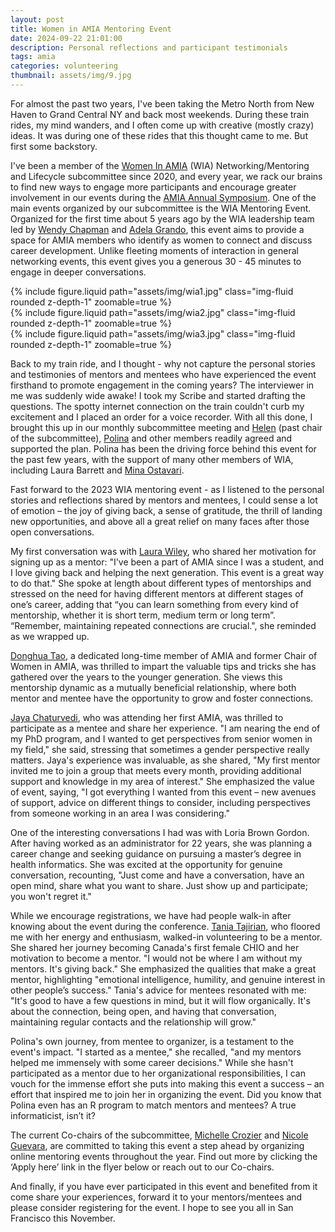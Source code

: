 ```yaml
---
layout: post
title: Women in AMIA Mentoring Event
date: 2024-09-22 21:01:00
description: Personal reflections and participant testimonials
tags: amia 
categories: volunteering
thumbnail: assets/img/9.jpg
---
```


For almost the past two years, I've been taking the Metro North from New Haven to Grand Central NY and back most weekends. During these train rides, my mind wanders, and I often come up with creative (mostly crazy) ideas. It was during one of these rides that this thought came to me. But first some backstory.

I've been a member of the [Women In AMIA](https://amia.org/communities/women_in_amia) (WIA) Networking/Mentoring and Lifecycle subcommittee since 2020, and every year, we rack our brains to find new ways to engage more participants and encourage greater involvement in our events during the [AMIA Annual Symposium](https://amia.org/education-events/amia-2024-annual-symposium). One of the main events organized by our subcommittee is the WIA Mentoring Event. Organized for the first time about 5 years ago by the WIA leadership team led by [Wendy Chapman](https://www.linkedin.com/in/wendy-chapman-b613812/) and [Adela Grando](https://www.linkedin.com/in/adela-grando-b96344b/), this event aims to provide a space for AMIA members who identify as women to connect and discuss career development. Unlike fleeting moments of interaction in general networking events, this event gives you a generous 30 - 45 minutes to engage in deeper conversations.

<div class="row mt-3">
    <div class="col-sm mt-3 mt-md-0">
        {% include figure.liquid path="assets/img/wia1.jpg" class="img-fluid rounded z-depth-1" zoomable=true %}
    </div>
    <div class="col-sm mt-3 mt-md-0">
        {% include figure.liquid path="assets/img/wia2.jpg" class="img-fluid rounded z-depth-1" zoomable=true %}
    </div>
    <div class="col-sm mt-3 mt-md-0">
        {% include figure.liquid path="assets/img/wia3.jpg" class="img-fluid rounded z-depth-1" zoomable=true %}
    </div> 
</div>
    


Back to my train ride, and I thought - why not capture the personal stories and testimonies of mentors and mentees who have experienced the event firsthand to promote engagement in the coming years? The interviewer in me was suddenly wide awake! I took my Scribe and started drafting the questions. The spotty internet connection on the train couldn't curb my excitement and I placed an order for a voice recorder. With all this done, I brought this up in our monthly subcommittee meeting and [Helen](https://www.linkedin.com/in/duo-helen-w-6b814910/) (past chair of the subcommittee), [Polina](https://www.linkedin.com/in/polinakukhareva/) and other members readily agreed and supported the plan. Polina has been the driving force behind this event for the past few years, with the support of many other members of WIA, including Laura Barrett and [Mina Ostavari](https://www.linkedin.com/in/minaostovari/).

Fast forward to the 2023 WIA mentoring event - as I listened to the personal stories and reflections shared by mentors and mentees, I could sense a lot of emotion – the joy of giving back, a sense of gratitude, the thrill of landing new opportunities, and above all a great relief on many faces after those open conversations. 

My first conversation was with [Laura Wiley](https://www.linkedin.com/in/laurakwiley/), who shared her motivation for signing up as a mentor: "I've been a part of AMIA since I was a student, and I love giving back and helping the next generation. This event is a great way to do that." She spoke at length about different types of mentorships and stressed on the need for having different mentors at different stages of one’s career, adding that “you can learn something from every kind of mentorship, whether it is short term, medium term or long term”. “Remember, maintaining repeated connections are crucial.", she reminded as we wrapped up. 

[Donghua Tao](https://www.linkedin.com/in/donghua-helen-tao-1997b17/), a dedicated long-time member of AMIA and former Chair of Women in AMIA, was thrilled to impart the valuable tips and tricks she has gathered over the years to the younger generation. She views this mentorship dynamic as a mutually beneficial relationship, where both mentor and mentee have the opportunity to grow and foster connections. 

[Jaya Chaturvedi](https://www.linkedin.com/in/jayachaturvedi/), who was attending her first AMIA, was thrilled to participate as a mentee and share her experience. "I am nearing the end of my PhD program, and I wanted to get perspectives from senior women in my field," she said, stressing that sometimes a gender perspective really matters. Jaya's experience was invaluable, as she shared, "My first mentor invited me to join a group that meets every month, providing additional support and knowledge in my area of interest." She emphasized the value of event, saying, "I got everything I wanted from this event – new avenues of support, advice on different things to consider, including perspectives from someone working in an area I was considering."

One of the interesting conversations I had was with Loria Brown Gordon. After having worked as an administrator for 22 years, she was planning a career change and seeking guidance on pursuing a master’s degree in health informatics. She was excited at the opportunity for genuine conversation, recounting, "Just come and have a conversation, have an open mind, share what you want to share. Just show up and participate; you won't regret it."

While we encourage registrations, we have had people walk-in after knowing about the event during the conference. [Tania Tajirian](https://www.linkedin.com/in/tania-tajirian-962124140/), who floored me with her energy and enthusiasm, walked-in volunteering to be a mentor. She shared her journey becoming Canada's first female CHIO and her motivation to become a mentor. "I would not be where I am without my mentors. It's giving back." She emphasized the qualities that make a great mentor, highlighting "emotional intelligence, humility, and genuine interest in other people’s success." Tania's advice for mentees resonated with me: "It's good to have a few questions in mind, but it will flow organically. It's about the connection, being open, and having that conversation, maintaining regular contacts and the relationship will grow."

Polina's own journey, from mentee to organizer, is a testament to the event's impact. "I started as a mentee," she recalled, "and my mentors helped me immensely with some career decisions." While she hasn't participated as a mentor due to her organizational responsibilities, I can vouch for the immense effort she puts into making this event a success – an effort that inspired me to join her in organizing the event. Did you know that Polina even has an R program to match mentors and mentees? A true informaticist, isn’t it? 

The current Co-chairs of the subcommittee, [Michelle Crozier](https://www.linkedin.com/in/michelle-crozier-phd-mph-cph-ab40213a/) and [Nicole Guevara](https://www.linkedin.com/in/nguevara/), are committed to taking this event a step ahead by organizing online mentoring events throughout the year. Find out more by clicking the ‘Apply here’ link in the flyer below or reach out to our Co-chairs.

And finally, if you have ever participated in this event and benefited from it come share your experiences, forward it to your mentors/mentees and please consider registering for the event. I hope to see you all in San Francisco this November. 









